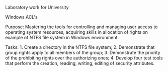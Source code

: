 Laboratory work for University

Windows ACL's

Purpose:
    Mastering the tools for controlling and managing user access to operating system resources, acquiring skills in allocation of rights on example of NTFS file system in Windows environment.

Tasks:
    1. Create a directory in the NTFS file system;
    2. Demonstrate that group rights apply to all members of the group;
    3. Demonstrate the priority of the prohibiting rights over the authorizing ones;
    4. Develop four test tools that perform the 
        creation, 
        reading, 
        writing,
        editing 
    of security attributes.